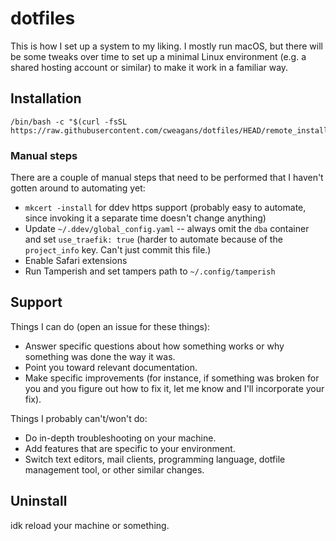# dotfiles

This is how I set up a system to my liking. I mostly run macOS, but there will be some tweaks over time to set up a minimal Linux environment (e.g. a shared hosting account or similar) to make it work in a familiar way.


## Installation

```shell
/bin/bash -c "$(curl -fsSL https://raw.githubusercontent.com/cweagans/dotfiles/HEAD/remote_install.sh)"
```

### Manual steps

There are a couple of manual steps that need to be performed that I haven't gotten around to automating yet:

* `mkcert -install` for ddev https support (probably easy to automate, since invoking it a separate time doesn't change anything)
* Update `~/.ddev/global_config.yaml` -- always omit the `dba` container and set `use_traefik: true` (harder to automate because of the `project_info` key. Can't just commit this file.)
* Enable Safari extensions
* Run Tamperish and set tampers path to `~/.config/tamperish`

## Support

Things I can do (open an issue for these things):

* Answer specific questions about how something works or why something was done the way it was.
* Point you toward relevant documentation.
* Make specific improvements (for instance, if something was broken for you and you figure out how to fix it, let me know and I'll incorporate your fix).

Things I probably can't/won't do:

* Do in-depth troubleshooting on your machine.
* Add features that are specific to your environment.
* Switch text editors, mail clients, programming language, dotfile management tool, or other similar changes.


## Uninstall

idk reload your machine or something.
